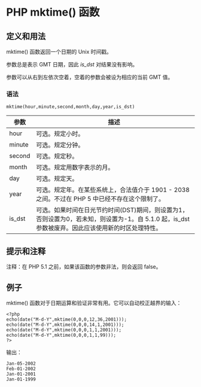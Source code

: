 # PHP mktime() 函数



## 定义和用法

mktime() 函数返回一个日期的 Unix 时间戳。

参数总是表示 GMT 日期，因此 _is_dst_ 对结果没有影响。

参数可以从右到左依次空着，空着的参数会被设为相应的当前 GMT 值。

### 语法

```
mktime(hour,minute,second,month,day,year,is_dst)
```

| 参数 | 描述 |
| --- | --- |
| hour | 可选。规定小时。 |
| minute | 可选。规定分钟。 |
| second | 可选。规定秒。 |
| month | 可选。规定用数字表示的月。 |
| day | 可选。规定天。 |
| year | 可选。规定年。在某些系统上，合法值介于 1901 - 2038 之间。不过在 PHP 5 中已经不存在这个限制了。 |
| is_dst | 可选。如果时间在日光节约时间(DST)期间，则设置为1，否则设置为0，若未知，则设置为-1。自 5.1.0 起，is_dst 参数被废弃。因此应该使用新的时区处理特性。 |

## 提示和注释

注释：在 PHP 5.1 之前，如果该函数的参数非法，则会返回 false。

## 例子

mktime() 函数对于日期运算和验证非常有用。它可以自动校正越界的输入：

```
<?php
echo(date("M-d-Y",mktime(0,0,0,12,36,2001)));
echo(date("M-d-Y",mktime(0,0,0,14,1,2001)));
echo(date("M-d-Y",mktime(0,0,0,1,1,2001)));
echo(date("M-d-Y",mktime(0,0,0,1,1,99)));
?>
```

输出：

```
Jan-05-2002
Feb-01-2002
Jan-01-2001
Jan-01-1999
```
